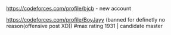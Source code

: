 https://codeforces.com/profile/bjcb - new account

https://codeforces.com/profile/BoyJayy (banned for definetly no reason(offensive post XD)) #max rating 1931 | candidate master
